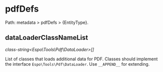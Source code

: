 # pdfDefs

Path: metadata > pdfDefs > {EntityType}.

## dataLoaderClassNameList

*class-string<Espo\Tools\Pdf\DataLoader\>[]*

List of classes that loads additional data for PDF. Classes should implement the interface `Espo\Tools\Pdf\DataLoader`. Use `__APPEND__` for extending.
